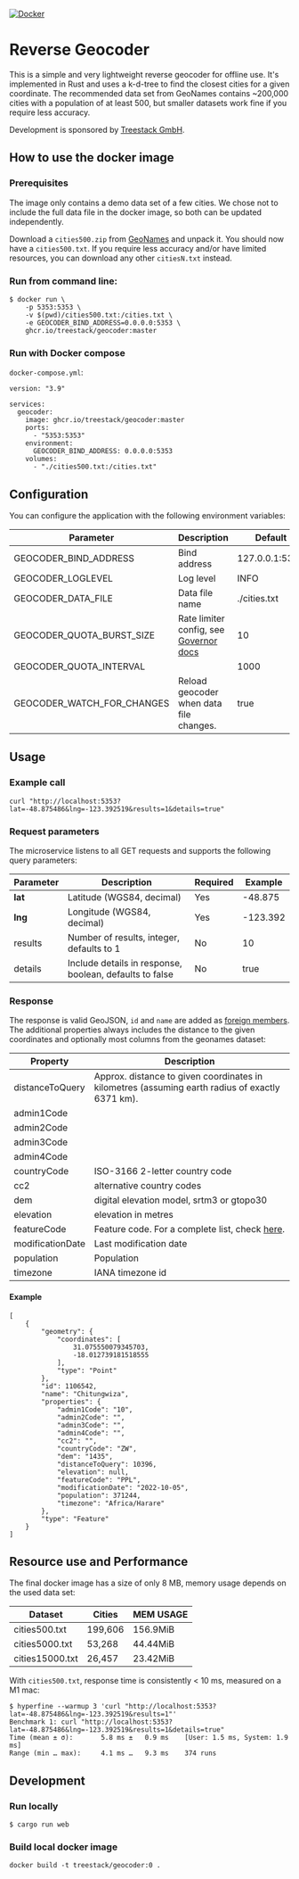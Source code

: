 [![Docker](https://github.com/treestack/geocoder/actions/workflows/docker-publish.yml/badge.svg)](https://github.com/treestack/geocoder/actions/workflows/docker-publish.yml)

# Reverse Geocoder

This is a simple and very lightweight reverse geocoder for offline use. It's implemented in Rust and uses a k-d-tree to find the closest cities for a given coordinate.
The recommended data set from GeoNames contains ~200,000 cities with a population of at least 500, but smaller datasets work fine if you require less accuracy.

Development is sponsored by [Treestack GmbH](https://treestack.de).

## How to use the docker image

### Prerequisites

The image only contains a demo data set of a few cities. We chose not to include the full data file in the docker image, so both can be updated independently.

Download a `cities500.zip` from [GeoNames](http://download.geonames.org/export/dump/) and unpack it. You should now have a `cities500.txt`. 
If you require less accuracy and/or have limited resources, you can download any other `citiesN.txt` instead.

### Run from command line:

    $ docker run \
        -p 5353:5353 \
        -v $(pwd)/cities500.txt:/cities.txt \
        -e GEOCODER_BIND_ADDRESS=0.0.0.0:5353 \
        ghcr.io/treestack/geocoder:master

### Run with Docker compose

`docker-compose.yml`:

    version: "3.9"

    services:
      geocoder:
        image: ghcr.io/treestack/geocoder:master
        ports:
          - "5353:5353"
        environment:
          GEOCODER_BIND_ADDRESS: 0.0.0.0:5353
        volumes:
          - "./cities500.txt:/cities.txt"

## Configuration

You can configure the application with the following environment variables:

| Parameter                  | Description                                                                                          | Default        |
|----------------------------|------------------------------------------------------------------------------------------------------|----------------|
| GEOCODER_BIND_ADDRESS      | Bind address                                                                                         | 127.0.0.1:5353 |
| GEOCODER_LOGLEVEL          | Log level                                                                                            | INFO           |
| GEOCODER_DATA_FILE         | Data file name                                                                                       | ./cities.txt   |
| GEOCODER_QUOTA_BURST_SIZE  | Rate limiter config, see [Governor docs](https://docs.rs/governor/latest/governor/struct.Quota.html) | 10             |
| GEOCODER_QUOTA_INTERVAL    |                                                                                                      | 1000           |
| GEOCODER_WATCH_FOR_CHANGES | Reload geocoder when data file changes.                                                              | true           |

## Usage

### Example call

    curl "http://localhost:5353?lat=-48.875486&lng=-123.392519&results=1&details=true"

### Request parameters

The microservice listens to all GET requests and supports the following query parameters:

| Parameter | Description                                             | Required | Example  |
|-----------|---------------------------------------------------------|----------|----------|
| **lat**   | Latitude (WGS84, decimal)                               | Yes      | -48.875  |
| **lng**   | Longitude (WGS84, decimal)                              | Yes      | -123.392 |
| results   | Number of results, integer, defaults to 1               | No       | 10       |
| details   | Include details in response, boolean, defaults to false | No       | true     |

### Response

The response is valid GeoJSON, `id` and `name` are added as [foreign members](https://www.rfc-editor.org/rfc/rfc7946#section-6.1). The additional properties always includes the distance to the given coordinates and optionally most columns from the geonames dataset:

| Property         | Description                                                                                     |  
|------------------|-------------------------------------------------------------------------------------------------|
| distanceToQuery  | Approx. distance to given coordinates in kilometres (assuming earth radius of exactly 6371 km). |
| admin1Code       |                                                                                                 |
| admin2Code       |                                                                                                 |
| admin3Code       |                                                                                                 |
| admin4Code       |                                                                                                 |
| countryCode      | ISO-3166 2-letter country code                                                                  |
| cc2              | alternative country codes                                                                       |
| dem              | digital elevation model, srtm3 or gtopo30                                                       |
| elevation        | elevation in metres                                                                             |
| featureCode      | Feature code. For a complete list, check [here](http://www.geonames.org/export/codes.html).     |
| modificationDate | Last modification date                                                                          |
| population       | Population                                                                                      |
| timezone         | IANA timezone id                                                                                |

#### Example

    [
        {
            "geometry": {
                "coordinates": [
                    31.075550079345703,
                    -18.012739181518555
                ],
                "type": "Point"
            },
            "id": 1106542,
            "name": "Chitungwiza",
            "properties": {
                "admin1Code": "10",
                "admin2Code": "",
                "admin3Code": "",
                "admin4Code": "",
                "cc2": "",
                "countryCode": "ZW",
                "dem": "1435",
                "distanceToQuery": 10396,
                "elevation": null,
                "featureCode": "PPL",
                "modificationDate": "2022-10-05",
                "population": 371244,
                "timezone": "Africa/Harare"
            },
            "type": "Feature"
        }
    ]

## Resource use and Performance

The final docker image has a size of only 8 MB, memory usage depends on the used data set:

| Dataset         | Cities  | MEM USAGE  |
|-----------------|---------|------------|
| cities500.txt   | 199,606 | 156.9MiB   |
| cities5000.txt  | 53,268  | 44.44MiB   |
| cities15000.txt | 26,457  | 23.42MiB   |

With `cities500.txt`, response time is consistently < 10 ms, measured on a M1 mac:

    $ hyperfine --warmup 3 'curl "http://localhost:5353?lat=-48.875486&lng=-123.392519&results=1"'
    Benchmark 1: curl "http://localhost:5353?lat=-48.875486&lng=-123.392519&results=1&details=true"
    Time (mean ± σ):       5.8 ms ±   0.9 ms    [User: 1.5 ms, System: 1.9 ms]
    Range (min … max):     4.1 ms …   9.3 ms    374 runs

## Development

### Run locally

    $ cargo run web

### Build local docker image

    docker build -t treestack/geocoder:0 .
